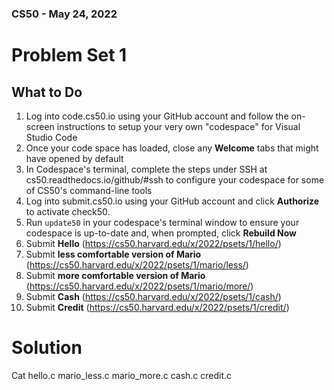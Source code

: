 ### CS50 - May 24, 2022
# Problem Set 1

## What to Do
1. Log into code.cs50.io using your GitHub account and follow the on-screen instructions to setup your very own "codespace" for Visual Studio Code
2. Once your code space has loaded, close any __Welcome__ tabs that might have opened by default
3. In Codespace's terminal, complete the steps under SSH at cs50.readthedocs.io/github/#ssh to configure your codespace for some of CS50's command-line tools
4. Log into submit.cs50.io using your GitHub account and click __Authorize__ to activate check50.
5. Run `update50` in your codespace's terminal window to ensure your codespace is up-to-date and, when prompted, click __Rebuild Now__
6. Submit __Hello__ (https://cs50.harvard.edu/x/2022/psets/1/hello/)
7. Submit __less comfortable version of Mario__ (https://cs50.harvard.edu/x/2022/psets/1/mario/less/)
8. Submit __more comfortable version of Mario__ (https://cs50.harvard.edu/x/2022/psets/1/mario/more/)
9. Submit __Cash__ (https://cs50.harvard.edu/x/2022/psets/1/cash/)
10. Submit __Credit__ (https://cs50.harvard.edu/x/2022/psets/1/credit/)


# Solution
Cat
hello.c
mario_less.c
mario_more.c
cash.c
credit.c
